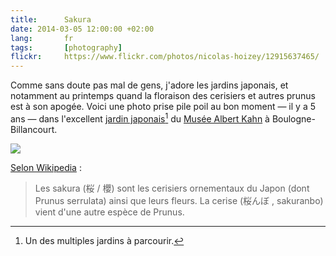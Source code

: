 ```yaml
---
title:      Sakura
date: 2014-03-05 12:00:00 +02:00
lang:       fr
tags:       [photography]
flickr:     https://www.flickr.com/photos/nicolas-hoizey/12915637465/
---
```


Comme sans doute pas mal de gens, j'adore les jardins japonais, et notamment au printemps quand la floraison des cerisiers et autres prunus est à son apogée. Voici une photo prise pile poil au bon moment — il y a 5 ans — dans l'excellent [jardin japonais](http://albert-kahn.hauts-de-seine.net/jardins/les-differents-jardins/jardin-japonais-contemporain/)[^1] du [Musée Albert Kahn](http://albert-kahn.hauts-de-seine.net/) à Boulogne-Billancourt.

[^1]: Un des multiples jardins à parcourir.

![](20090401-Sakura.jpg)

[Selon Wikipedia](http://fr.wikipedia.org/wiki/Sakura) :

> Les sakura (桜 / 櫻) sont les cerisiers ornementaux du Japon (dont Prunus serrulata) ainsi que leurs fleurs. La cerise (桜んぼ , sakuranbo) vient d'une autre espèce de Prunus.
